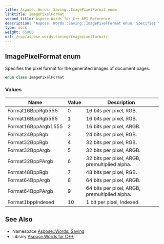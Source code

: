 ```yaml
---
title: Aspose::Words::Saving::ImagePixelFormat enum
linktitle: ImagePixelFormat
second_title: Aspose.Words for C++ API Reference
description: 'Aspose::Words::Saving::ImagePixelFormat enum. Specifies the pixel format for the generated images of document pages in C++.'
type: docs
weight: 65000
url: /cpp/aspose.words.saving/imagepixelformat/
---
```

## ImagePixelFormat enum


Specifies the pixel format for the generated images of document pages.

```cpp
enum class ImagePixelFormat
```

### Values

| Name | Value | Description |
| --- | --- | --- |
| Format16BppRgb555 | 0 | 16 bits per pixel, RGB. |
| Format16BppRgb565 | 1 | 16 bits per pixel, RGB. |
| Format16BppArgb1555 | 2 | 16 bits per pixel, ARGB. |
| Format24BppRgb | 3 | 24 bits per pixel, RGB. |
| Format32BppRgb | 4 | 32 bits per pixel, RGB. |
| Format32BppArgb | 5 | 32 bits per pixel, ARGB. |
| Format32BppPArgb | 6 | 32 bits per pixel, ARGB, premultiplied alpha. |
| Format48BppRgb | 7 | 48 bits per pixel, RGB. |
| Format64BppArgb | 8 | 64 bits per pixel, ARGB. |
| Format64BppPArgb | 9 | 64 bits per pixel, ARGB, premultiplied alpha. |
| Format1bppIndexed | 10 | 1 bit per pixel, Indexed. |

## See Also

* Namespace [Aspose::Words::Saving](../)
* Library [Aspose.Words for C++](../../)
